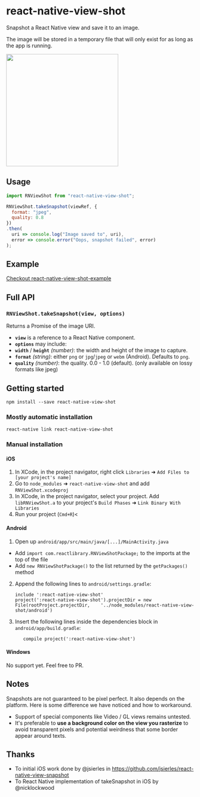 
# react-native-view-shot

Snapshot a React Native view and save it to an image.

The image will be stored in a temporary file that will only exist for as long as the app is running.

<img src="https://github.com/gre/react-native-view-shot-example/raw/master/docs/recursive.gif" width=300 />

## Usage

```js
import RNViewShot from "react-native-view-shot";

RNViewShot.takeSnapshot(viewRef, {
  format: "jpeg",
  quality: 0.8
})
.then(
  uri => console.log("Image saved to", uri),
  error => console.error("Oops, snapshot failed", error)
);
```

## Example

[Checkout react-native-view-shot-example](https://github.com/gre/react-native-view-shot-example)

## Full API

### `RNViewShot.takeSnapshot(view, options)`

Returns a Promise of the image URI.

- **`view`** is a reference to a React Native component.
- **`options`** may include:
 - **`width`** / **`height`** *(number)*: the width and height of the image to capture.
 - **`format`** *(string)*: either `png` or `jpg`/`jpeg` or `webm` (Android). Defaults to `png`.
 - **`quality`** *(number)*: the quality. 0.0 - 1.0 (default). (only available on lossy formats like jpeg)


 ## Getting started

 ```
 npm install --save react-native-view-shot
 ```

 ### Mostly automatic installation

 ```
 react-native link react-native-view-shot
 ```

 ### Manual installation

 #### iOS

 1. In XCode, in the project navigator, right click `Libraries` ➜ `Add Files to [your project's name]`
 2. Go to `node_modules` ➜ `react-native-view-shot` and add `RNViewShot.xcodeproj`
 3. In XCode, in the project navigator, select your project. Add `libRNViewShot.a` to your project's `Build Phases` ➜ `Link Binary With Libraries`
 4. Run your project (`Cmd+R`)<

 #### Android

 1. Open up `android/app/src/main/java/[...]/MainActivity.java`
   - Add `import com.reactlibrary.RNViewShotPackage;` to the imports at the top of the file
   - Add `new RNViewShotPackage()` to the list returned by the `getPackages()` method
 2. Append the following lines to `android/settings.gradle`:
   	```
   	include ':react-native-view-shot'
   	project(':react-native-view-shot').projectDir = new File(rootProject.projectDir, 	'../node_modules/react-native-view-shot/android')
   	```
 3. Insert the following lines inside the dependencies block in `android/app/build.gradle`:
   	```
       compile project(':react-native-view-shot')
   	```

 #### Windows

 No support yet. Feel free to PR.

## Notes

Snapshots are not guaranteed to be pixel perfect. It also depends on the platform. Here is some difference we have noticed and how to workaround.

- Support of special components like Video / GL views remains untested.
- It's preferable to **use a background color on the view you rasterize** to avoid transparent pixels and potential weirdness that some border appear around texts.

## Thanks

- To initial iOS work done by @jsierles in https://github.com/jsierles/react-native-view-snapshot
- To React Native implementation of takeSnapshot in iOS by @nicklockwood
